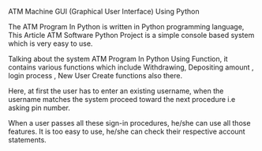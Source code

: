 ATM Machine GUI (Graphical User Interface) Using Python 


The ATM Program In Python is written in Python programming language, This Article ATM Software Python Project is a simple console based system which is very easy to use.

Talking about the system ATM Program In Python Using Function, it contains various functions which include  Withdrawing, Depositing amount , login process , New User Create functions also there.

Here, at first the user has to enter an existing username, when the username matches the system proceed toward the next procedure i.e asking pin number.

When a user passes all these sign-in procedures, he/she can use all those features. It is too easy to use, he/she can check their respective account statements.